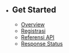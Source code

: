 - ## Get Started
    - [Overview](/{{route}}/{{version}}/overview)
    - [Registrasi](/{{route}}/{{version}}/registrasi)
    <!-- - [Integrasi](/{{route}}/{{version}}/Integrasi) -->
    - [Referensi API](/{{route}}/{{version}}/referensiAPI)
    - [Response Status](/{{route}}/{{version}}/responStatus)
    <!-- - [Callback](/{{route}}/{{version}}/callback) -->